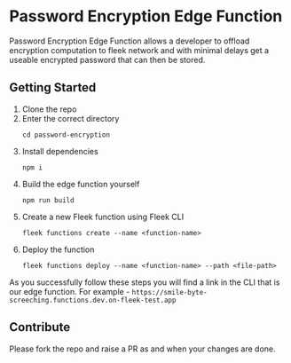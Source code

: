 # Password Encryption Edge Function

Password Encryption Edge Function allows a developer to offload encryption computation to fleek network and with minimal delays get a useable encrypted password that can then be stored.

## Getting Started
1. Clone the repo
2. Enter the correct directory 
   ```
   cd password-encryption
   ```
3. Install dependencies
   ```
   npm i
   ```  
4. Build the edge function yourself
   ```
   npm run build
   ```
5. Create a new Fleek function using Fleek CLI
   ```
   fleek functions create --name <function-name>
   ```
6. Deploy the function
   ```
   fleek functions deploy --name <function-name> --path <file-path>
   ``` 
   
As you successfully follow these steps you will find a link in the CLI that is our edge function. 
For example - 
`https://smile-byte-screeching.functions.dev.on-fleek-test.app`


## Contribute
Please fork the repo and raise a PR as and when your changes are done.
